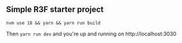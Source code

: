 ## Simple R3F starter project

`nvm use 18 && yarn && yarn run build`

Then `yarn run dev` and you're up and running on http://localhost:3030